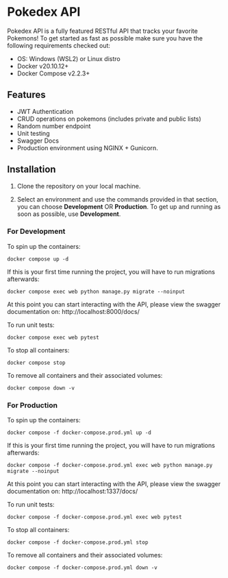 
# Pokedex API

Pokedex API is a fully featured RESTful API that tracks your favorite Pokemons! To get started as fast as possible make sure you have the following requirements checked out:
- OS: Windows (WSL2) or Linux distro
 - Docker v20.10.12+
 - Docker Compose v2.2.3+

## Features

 - JWT Authentication
 - CRUD operations on pokemons (includes private and public lists)
 - Random number endpoint
 - Unit testing
 - Swagger Docs
 - Production environment using NGINX + Gunicorn.

## Installation

 1. Clone the repository on your local machine.

2. Select an environment and use the commands provided in that section, you can choose **Development** OR **Production**. To get up and running as soon as possible, use **Development**.

### For Development

To spin up the containers:

    docker compose up -d

If this is your first time running the project, you will have to run migrations afterwards:

    docker compose exec web python manage.py migrate --noinput

At this point you can start interacting with the API, please view the swagger documentation on: http://localhost:8000/docs/

To run unit tests:

    docker compose exec web pytest

To stop all containers:

    docker compose stop
To remove all containers and their associated volumes:

    docker compose down -v



### For Production

To spin up the containers:

    docker compose -f docker-compose.prod.yml up -d

If this is your first time running the project, you will have to run migrations afterwards:

    docker compose -f docker-compose.prod.yml exec web python manage.py migrate --noinput
At this point you can start interacting with the API, please view the swagger documentation on: http://localhost:1337/docs/

To run unit tests:

    docker compose -f docker-compose.prod.yml exec web pytest

To stop all containers:

    docker compose -f docker-compose.prod.yml stop
To remove all containers and their associated volumes:

    docker compose -f docker-compose.prod.yml down -v

